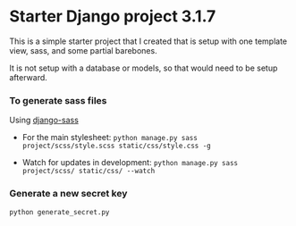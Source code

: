 # Starter Django project 3.1.7

This is a simple starter project that I created that is setup with one template view, sass, and some partial barebones. 

It is not setup with a database or models, so that would need to be setup afterward.

### To generate sass files 

Using [django-sass](https://github.com/coderedcorp/django-sass)

- For the main stylesheet:
`python manage.py sass project/scss/style.scss static/css/style.css -g`

- Watch for updates in development:
`python manage.py sass project/scss/ static/css/ --watch`

### Generate a new secret key

`python generate_secret.py`
